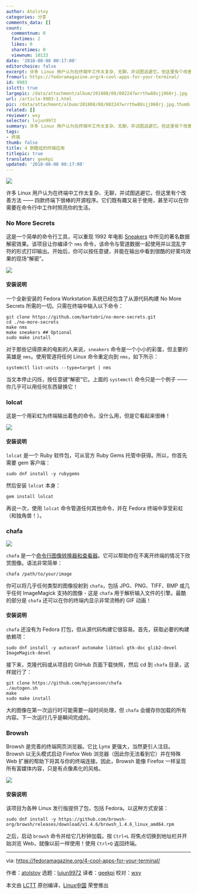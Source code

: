 ```yaml
---
author: Atolstoy
categories: 分享
comments_data: []
count:
  commentnum: 0
  favtimes: 2
  likes: 0
  sharetimes: 0
  viewnum: 10133
date: '2018-08-08 00:17:00'
editorchoice: false
excerpt: 许多 Linux 用户认为在终端中工作太复杂、无聊，并试图逃避它。但这里有个改善方法 —— 四款终端下很棒的开源程序。它们既有趣又易于使用，甚至可以在你需要在命令行中工作时照亮你的生活。
fromurl: https://fedoramagazine.org/4-cool-apps-for-your-terminal/
id: 9903
islctt: true
largepic: /data/attachment/album/201808/08/002247wrrthw88sjj068rj.jpg
url: /article-9903-1.html
pic: /data/attachment/album/201808/08/002247wrrthw88sjj068rj.jpg.thumb.jpg
related: []
reviewer: wxy
selector: lujun9972
summary: 许多 Linux 用户认为在终端中工作太复杂、无聊，并试图逃避它。但这里有个改善方法 —— 四款终端下很棒的开源程序。它们既有趣又易于使用，甚至可以在你需要在命令行中工作时照亮你的生活。
tags:
- 终端
thumb: false
title: 4 款酷炫的终端应用
titlepic: true
translator: geekpi
updated: '2018-08-08 00:17:00'
---
```


![](/data/attachment/album/201808/08/002247wrrthw88sjj068rj.jpg)


许多 Linux 用户认为在终端中工作太复杂、无聊，并试图逃避它。但这里有个改善方法 —— 四款终端下很棒的开源程序。它们既有趣又易于使用，甚至可以在你需要在命令行中工作时照亮你的生活。


### No More Secrets


这是一个简单的命令行工具，可以重现 1992 年电影 [Sneakers](https://www.imdb.com/title/tt0105435/) 中所见的著名数据解密效果。该项目让你编译个 `nms` 命令，该命令与管道数据一起使用并以混乱字符的形式打印输出。开始后，你可以按任意键，并能在输出中看到很酷的好莱坞效果的现场“解密”。


![](/data/attachment/album/201808/08/002129zht5hrkj7gqgtah7.gif)


#### 安装说明


一个全新安装的 Fedora Workstation 系统已经包含了从源代码构建 No More Secrets 所需的一切。只需在终端中输入以下命令：



```
git clone https://github.com/bartobri/no-more-secrets.git
cd ./no-more-secrets
make nms
make sneakers ## Optional
sudo make install

```

对于那些记得原来的电影的人来说，`sneakers` 命令是一个小小的彩蛋，但主要的英雄是 `nms`。使用管道将任何 Linux 命令重定向到 `nms`，如下所示：



```
systemctl list-units --type=target | nms

```

当文本停止闪烁，按任意键“解密”它。上面的 `systemctl` 命令只是一个例子 —— 你几乎可以用任何东西替换它！


### lolcat


这是一个用彩虹为终端输出着色的命令。没什么用，但是它看起来很棒！


![](/data/attachment/album/201808/08/002135ze8bnt0kfc7myyp7.png)


#### 安装说明


`lolcat` 是一个 Ruby 软件包，可从官方 Ruby Gems 托管中获得。所以，你首先需要 gem 客户端：



```
sudo dnf install -y rubygems

```

然后安装 `lolcat` 本身：



```
gem install lolcat

```

再说一次，使用 `lolcat` 命令管道任何其他命令，并在 Fedora 终端中享受彩虹（和独角兽！）。


### chafa


![](/data/attachment/album/201808/08/002154r65hk6bli56sr6hh.gif)


`chafa` 是一个[命令行图像转换器和查看器](https://hpjansson.org/chafa/)。它可以帮助你在不离开终端的情况下欣赏图像。语法非常简单：



```
chafa /path/to/your/image

```

你可以将几乎任何类型的图像投射到 `chafa`，包括 JPG、PNG、TIFF、BMP 或几乎任何 ImageMagick 支持的图像 - 这是 `chafa` 用于解析输入文件的引擎。最酷的部分是 `chafa` 还可以在你的终端内显示非常流畅的 GIF 动画！


#### 安装说明


`chafa` 还没有为 Fedora 打包，但从源代码构建它很容易。首先，获取必要的构建依赖项：



```
sudo dnf install -y autoconf automake libtool gtk-doc glib2-devel ImageMagick-devel

```

接下来，克隆代码或从项目的 GitHub 页面下载快照，然后 cd 到 `chafa` 目录，这样就行了：



```
git clone https://github.com/hpjansson/chafa
./autogen.sh
make
sudo make install

```

大的图像在第一次运行时可能需要一段时间处理，但 `chafa` 会缓存你加载的所有内容。下一次运行几乎是瞬间完成的。


### Browsh


Browsh 是完善的终端网页浏览器。它比 Lynx 更强大，当然更引人注目。 Browsh 以无头模式启动 Firefox Web 浏览器（因此你无法看到它）并在特殊 Web 扩展的帮助下将其与你的终端连接。因此，Browsh 能像 Firefox 一样呈现所有富媒体内容，只是有点像素化的风格。


![](/data/attachment/album/201808/08/002213esl4sqbpeaotu5qv.png)


#### 安装说明


该项目为各种 Linux 发行版提供了包，包括 Fedora。以这种方式安装：



```
sudo dnf install -y https://github.com/browsh-org/browsh/releases/download/v1.4.6/browsh_1.4.6_linux_amd64.rpm

```

之后，启动 `browsh` 命令并给它几秒钟加载。按 `Ctrl+L` 将焦点切换到地址栏并开始浏览 Web，就像以前一样使用！使用 `Ctrl+Q` 返回终端。




---


via: <https://fedoramagazine.org/4-cool-apps-for-your-terminal/>


作者：[atolstoy](https://fedoramagazine.org/author/atolstoy/) 选题：[lujun9972](https://github.com/lujun9972) 译者：[geekpi](https://github.com/geekpi) 校对：[wxy](https://github.com/wxy)


本文由 [LCTT](https://github.com/LCTT/TranslateProject) 原创编译，[Linux中国](https://linux.cn/) 荣誉推出